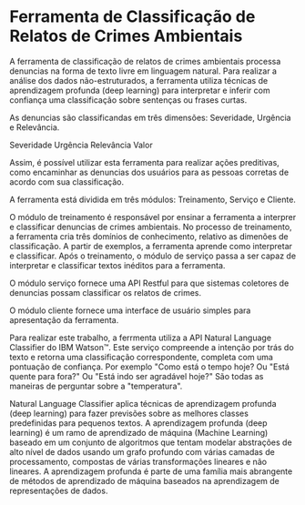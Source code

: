 # Ferramenta de Classificação de Relatos de Crimes Ambientais

A ferramenta de classificação de relatos de crimes ambientais processa denuncias na forma de texto livre em linguagem natural. Para realizar a análise dos dados não-estruturados, a ferramenta utiliza técnicas de aprendizagem profunda (deep learning) para interpretar e inferir com confiança uma classificação sobre sentenças ou frases curtas. 

As denuncias são classificandas em três dimensões: Severidade, Urgência e Relevância.

Severidade
Urgência
Relevância
Valor
 
Assim, é possível utilizar esta ferramenta para realizar ações preditivas, como encaminhar as denuncias dos usuários para as pessoas corretas de acordo com sua classificação.


A ferramenta está dividida em três módulos: Treinamento, Serviço e Cliente. 

O módulo de treinamento é responsável por ensinar a ferramenta a interprer e classificar denuncias de crimes ambientais. No processo de treinamento, a ferramenta cria três domínios de conhecimento, relativo as dimenões de classificação. A partir de exemplos, a ferramenta aprende como interpretar e classificar. Após o treinamento, o módulo de serviço passa a ser capaz de interpretar e classificar textos inéditos para a ferramenta. 

O módulo serviço fornece uma API Restful para que sistemas coletores de denuncias possam classificar os relatos de crimes. 

O módulo cliente fornece uma interface de usuário simples para apresentação da ferramenta.

Para realizar este trabalho, a ferrmenta utiliza a API Natural Language Classifier do IBM Watson™. Este serviço compreende a intenção por trás do texto e retorna uma classificação correspondente, completa com uma pontuação de confiança. Por exemplo "Como está o tempo hoje? Ou "Está quente para fora?" Ou "Está indo ser agradável hoje?" São todas as maneiras de perguntar sobre a "temperatura". 

Natural Language Classifier aplica técnicas de aprendizagem profunda (deep learning) para fazer previsões sobre as melhores classes predefinidas para pequenos textos. A aprendizagem profunda (deep learning) é um ramo de aprendizado de máquina (Machine Learning) baseado em um conjunto de algoritmos que tentam modelar abstrações de alto nível de dados usando um grafo profundo com várias camadas de processamento, compostas de várias transformações lineares e não lineares. A aprendizagem profunda é parte de uma família mais abrangente de métodos de aprendizado de máquina baseados na aprendizagem de representações de dados.

